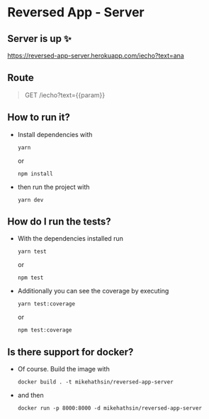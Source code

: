 # Reversed App - Server

## Server is up ✨

https://reversed-app-server.herokuapp.com/iecho?text=ana

## Route

> GET /iecho?text={{param}}

## How to run it?

- Install dependencies with

  `yarn`

  or

  `npm install`

- then run the project with

  `yarn dev`

## How do I run the tests?

- With the dependencies installed run

  `yarn test`

  or

  `npm test`

- Additionally you can see the coverage by executing

  `yarn test:coverage`

  or

  `npm test:coverage`

## Is there support for docker?

- Of course. Build the image with

  `docker build . -t mikehathsin/reversed-app-server`

- and then

  `docker run -p 8000:8000 -d mikehathsin/reversed-app-server`
